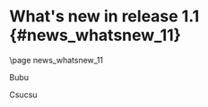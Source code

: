 What's new in release 1.1 {#news_whatsnew_11}
=========================

\page news_whatsnew_11

Bubu

Csucsu



